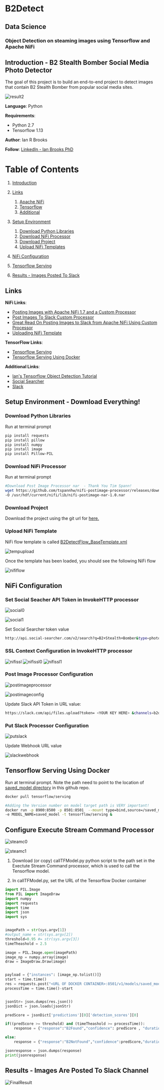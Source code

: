 # B2Detect
## Data Science
### Object Detection on steaming images using Tensorflow and Apache NiFi

## Introduction - B2 Stealth Bomber Social Media Photo Detector <a name="introduction"></a>
The goal of this project is to build an end-to-end project to detect images that contain B2 Stealth Bomber from popular social media sites. 

![result2](https://github.com/BrooksIan/B2Detect/blob/master/images/project/result2.jpg)


**Language**: Python

**Requirements**: 
- Python 2.7
- Tensorflow 1.13

**Author**: Ian R Brooks

**Follow**: [LinkedIn - Ian Brooks PhD](https://www.linkedin.com/in/ianrbrooksphd/)

# Table of Contents
1. [Introduction](#introduction)
2. [Links](#links)
    1. [Apache NiFi](#linksnifi)
    2. [Tensorflow](#linksTF)
 	3. [Additional](#linksAdd)

3. [Setup Environment](#Setup)
	1. [Download Python Libraries](#Setup1)
	2. [Download NiFi Processor](#Setup2)
	3. [Download Project](#Setup3)
	4. [Upload NiFi Templates](#Setup4)

4. [NiFi Configuration](#NifiConfig)
5. [Tensorflow Serving](#TFServe)
6. [Results - Images Posted To Slack](#Result)

## Links <a name="links"></a>
**NiFi Links**: <a name="linksNifi"></a>
- [Posting Images with Apache NiFi 1.7 and a Custom Processor](https://community.hortonworks.com/articles/223916/posting-images-with-apache-nifi-17-and-a-custom-pr.html "link1")
- [Post Images To Slack Custom Processor](https://github.com/tspannhw/nifi-postimage-processor "link2")
- [Great Read On Posting Images to Slack from Apache NiFi Using Custom Processor](https://www.datainmotion.dev/2019/03/posting-images-to-slack-from-apache.html "link3")
- [Uploading NiFi Template](https://www.youtube.com/watch?v=nha90lYQZ-0)

**TensorFlow Links**: <a name="linksTF"></a>
- [Tensorflow Serving](https://www.tensorflow.org/tfx/guide/serving "link9")
- [Tensorflow Serving Using Docker](https://www.tensorflow.org/tfx/serving/docker "link10")

**Additional Links**: <a name="linksAdd"></a>
- [Ian's Tensorflow Object Detection Tutorial](https://github.com/BrooksIan/LogoTL)
- [Social Searcher](https://www.social-searcher.com/)
- [Slack](https://slack.com/)

## Setup Environment - Download Everything! <a name="Setup"></a>

### Download Python Libraries  <a name="Setup1"></a>

Run at terminal prompt

```bash
pip install requests
pip install pillow
pip install numpy
pip install image
pip install Pillow-PIL
```

### Download NiFi Processor <a name="Setup2"></a>

Run at terminal prompt

```bash
#Download Post Image Processor nar  - Thank You Tim Spann! 
wget https://github.com/tspannhw/nifi-postimage-processor/releases/download/1.0/nifi-postimage-nar-1.0.nar \
-O /usr/hdf/current/nifi/lib/nifi-postimage-nar-1.0.nar
```

### Download Project <a name="Setup3"></a>
Download the project using the git url for [here.](https://github.com/BrooksIan/B2Detect.git) 


### Upload NiFi Template <a name="Setup4"></a>

NiFi flow template is called [B2DetectFlow_BaseTemplate.xml](https://raw.githubusercontent.com/BrooksIan/B2Detect/master/B2DetectFlow_BaseTemplate.xml)

![tempupload](https://github.com/BrooksIan/B2Detect/blob/master/images/project/tempupload.png)

Once the template has been loaded, you should see the following NiFi flow

![nififlow](https://github.com/BrooksIan/B2Detect/blob/master/images/project/nififlow.png)

## NiFi Configuration <a name="NifiConfig"></a>


### Set Social Seacher API Token in InvokeHTTP processor 

![social0](https://github.com/BrooksIan/B2Detect/blob/master/images/project/socialset0.png)

![social1](https://github.com/BrooksIan/B2Detect/blob/master/images/project/socialset1.png)

Set Social Searcher token value

```bash
http://api.social-searcher.com/v2/search?q=B2+Stealth+Bomber&type=photo&key=<YOUR TOKEN VALUE HERE>
```

### SSL Context Configuration in InvokeHTTP processor

![nifissl](https://github.com/BrooksIan/B2Detect/blob/master/images/project/nifissl.png)
![nifissl0](https://github.com/BrooksIan/B2Detect/blob/master/images/project/nifisslcontext0.png)
![nifissl1](https://github.com/BrooksIan/B2Detect/blob/master/images/project/nifisslcontext1.png)

### Post Image Processor Configuration

![postimageprocessor](https://github.com/BrooksIan/B2Detect/blob/master/images/project/postimageprocessor.png)

![postimageconfig](https://github.com/BrooksIan/B2Detect/blob/master/images/project/postimageconfig.png)

Update Slack API Token in URL value: 

```bash
https://slack.com/api/files.upload?token= <YOUR KEY HERE> &channels=b2detect&filename=${absolute.path}${filename}&files:write:user&pretty=1
```

### Put Slack Processor Configuration

![putslack](https://github.com/BrooksIan/B2Detect/blob/master/images/project/putslack.png)

Update Webhook URL value

![slackwebhook](https://github.com/BrooksIan/B2Detect/blob/master/images/project/slackwebhook.png)

## Tensorflow Serving Using Docker <a name="TFServe"></a>

Run at terminal prompt.  Note the path need to point to the location of [saved_model directory](https://github.com/BrooksIan/B2Detect/tree/master/saved_model) in this github repo.

```bash
docker pull tensorflow/serving

#Adding the Version number on model target path is VERY important! 
docker run -p 8900:8500 -p 8501:8501  --mount type=bind,source=/saved_model,target=/models/saved_model/1 \
-e MODEL_NAME=saved_model -t tensorflow/serving &

```

## Configure Execute Stream Command Processor <a name="modelcall"></a>

![steamc0](https://github.com/BrooksIan/B2Detect/blob/master/images/project/streamcommand0.png)

![steamc1](https://github.com/BrooksIan/B2Detect/blob/master/images/project/streamcommand1.png)

1. Download (or copy) callTFModel.py python script to the path set in the Exectute Stream Command processor, which is used to call the Tensorflow model.

2. In callTFModel.py, set the URL of the Tensorflow Docker container

```python
import PIL.Image
from PIL import ImageDraw
import numpy
import requests
import time
import json
import sys


imagePath = str(sys.argv[1])
#output_name = str(sys.argv[2])
threshold=0.95 #= str(sys.argv[3])
timeTheashold = 2.5

image = PIL.Image.open(imagePath)  
image_np = numpy.array(image)
draw = ImageDraw.Draw(image)


payload = {"instances": [image_np.tolist()]}
start = time.time()
res = requests.post("<URL OF DOCKER CONTAINER>:8501/v1/models/saved_model:predict", json=payload)
processTime = time.time()-start


jsonStr= json.dumps(res.json())
jsonDict = json.loads(jsonStr)

predScore = jsonDict['predictions'][0]['detection_scores'][0]

if((predScore >= threshold) and (timeTheashold >= processTime)):
	response = {"response":"B2Found","confidence": predScore , "duration": processTime }

else:
	response = {"response":"B2NotFound","confidence":predScore,"duration":processTime}

jsonresponse = json.dumps(response)
print(jsonresponse)
```


## Results - Images Are Posted To Slack Channel<a name="Result"></a>
![FinalResult](https://github.com/BrooksIan/B2Detect/blob/master/images/project/slackUpload.png)


